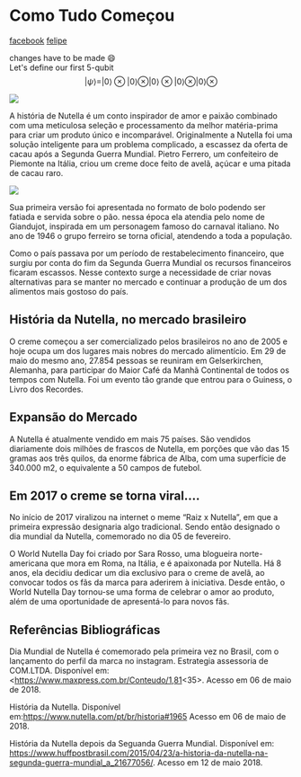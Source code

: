 # Como Tudo Começou
[facebook](http://www.facebook.com)
[felipe](.md)

changes have to be made :smile:  
Let's define our first 5-qubit  
$$
|\psi\rangle = |0\rangle\otimes|0\rangle\otimes|0\rangle\otimes|0\rangle\otimes|0\rangle\otimes
$$

![](https://miro.medium.com/max/1400/1*Xf6GgaxTPlg83Qo5tTfI8w.jpeg)

A história de Nutella é um conto inspirador de amor e paixão combinado com uma meticulosa seleção e processamento da melhor matéria-prima para criar um produto único e incomparável. Originalmente a Nutella foi uma solução inteligente para um problema complicado, a escassez da oferta de cacau após a Segunda Guerra Mundial. Pietro Ferrero, um confeiteiro de Piemonte na Itália, criou um creme doce feito de avelã, açúcar e uma pitada de cacau raro.

![](https://miro.medium.com/max/1000/1*oBmu3F_HiFEA1PODguXvpA.png)

Sua primeira versão foi apresentada no formato de bolo podendo ser fatiada e servida sobre o pão. nessa época ela atendia pelo nome de Giandujot, inspirada em um personagem famoso do carnaval italiano. No ano de 1946 o grupo ferreiro se torna oficial, atendendo a toda a população.

Como o país passava por um período de restabelecimento financeiro, que surgiu por conta do fim da Segunda Guerra Mundial os recursos financeiros ficaram escassos. Nesse contexto surge a necessidade de criar novas alternativas para se manter no mercado e continuar a produção de um dos alimentos mais gostoso do país.

## História da Nutella, no mercado brasileiro

O creme começou a ser comercializado pelos brasileiros no ano de 2005 e hoje ocupa um dos lugares mais nobres do mercado alimentício. Em 29 de maio do mesmo ano, 27.854 pessoas se reuniram em Gelserkirchen, Alemanha, para participar do Maior Café da Manhã Continental de todos os tempos com Nutella. Foi um evento tão grande que entrou para o Guiness, o Livro dos Recordes.

## Expansão do Mercado

A Nutella é atualmente vendido em mais 75 países. São vendidos diariamente dois milhões de frascos de Nutella, em porções que vão das 15 gramas aos três quilos, da enorme fábrica de Alba, com uma superfície de 340.000 m2, o equivalente a 50 campos de futebol.

## Em 2017 o creme se torna viral….

No início de 2017 viralizou na internet o meme “Raiz x Nutella”, em que a primeira expressão designaria algo tradicional. Sendo então designado o dia mundial da Nutella, comemorado no dia 05 de fevereiro.

O World Nutella Day foi criado por Sara Rosso, uma blogueira norte-americana que mora em Roma, na Itália, e é apaixonada por Nutella. Há 8 anos, ela decidiu dedicar um dia exclusivo para o creme de avelã, ao convocar todos os fãs da marca para aderirem à iniciativa. Desde então, o World Nutella Day tornou-se uma forma de celebrar o amor ao produto, além de uma oportunidade de apresentá-lo para novos fãs.

## Referências Bibliográficas

Dia Mundial de Nutella é comemorado pela primeira vez no Brasil, com o lançamento do perfil da marca no instagram. Estrategia assessoria de COM.LTDA. Disponível em: <https://www.maxpress.com.br/Conteudo/1,81<35>. Acesso em 06 de maio de 2018.

História da Nutella. Disponível em:<https://www.nutella.com/pt/br/historia#1965> Acesso em 06 de maio de 2018.

História da Nutella depois da Seguanda Guerra Mundial. Disponível em: <https://www.huffpostbrasil.com/2015/04/23/a-historia-da-nutella-na-segunda-guerra-mundial_a_21677056/>. Acesso em 12 de maio 2018.
